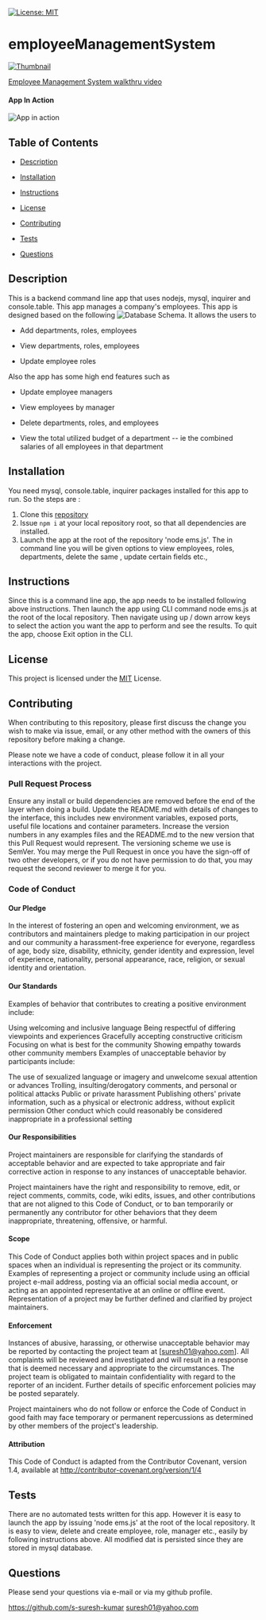 [![License: MIT](https://img.shields.io/badge/License-MIT-yellow.svg)](https://opensource.org/licenses/MIT)

# employeeManagementSystem

[![Thumbnail](assets/images/ems-thumbnail.JPG)](https://github.com/s-suresh-kumar/employeeManagementSystem)

[Employee Management System walkthru video](https://youtu.be/KULWAx7tqAo)

#### App In Action

![App in action](assets/images/emsCompressedVideo.gif)

## Table of Contents

- [Description](#Description)

- [Installation](#Installation)

- [Instructions](#Instructions)

- [License](#License)

- [Contributing](#Contributing)

- [Tests](#Tests)

- [Questions](#Questions)

## Description

This is a backend command line app that uses nodejs, mysql, inquirer and console.table. This app manages a company's employees. This app is designed based on the following ![Database Schema](assets/images/schema.png). It allows the users to

- Add departments, roles, employees

- View departments, roles, employees

- Update employee roles

Also the app has some high end features such as

- Update employee managers

- View employees by manager

- Delete departments, roles, and employees

- View the total utilized budget of a department -- ie the combined salaries of all employees in that department

## Installation

You need mysql, console.table, inquirer packages installed for this app to run. So the steps are :

1. Clone this [repository](https://github.com/s-suresh-kumar/employeeManagementSystem)
2. Issue `npm i` at your local repository root, so that all dependencies are installed.
3. Launch the app at the root of the repository 'node ems.js'. The in command line you will be given options to view employees, roles, departments, delete the same , update certain fields etc.,

## Instructions

Since this is a command line app, the app needs to be installed following above instructions. Then launch the app using CLI command node ems.js at the root of the local repository. Then navigate using up / down arrow keys to select the action you want the app to perform and see the results. To quit the app, choose Exit option in the CLI.

## License

This project is licensed under the [MIT](https://opensource.org/licenses/MIT) License.

## Contributing

When contributing to this repository, please first discuss the change you wish to make via issue, email, or any other method with the owners of this repository before making a change.

Please note we have a code of conduct, please follow it in all your interactions with the project.

### Pull Request Process

Ensure any install or build dependencies are removed before the end of the layer when doing a build.
Update the README.md with details of changes to the interface, this includes new environment variables, exposed ports, useful file locations and container parameters.
Increase the version numbers in any examples files and the README.md to the new version that this Pull Request would represent. The versioning scheme we use is SemVer.
You may merge the Pull Request in once you have the sign-off of two other developers, or if you do not have permission to do that, you may request the second reviewer to merge it for you.

### Code of Conduct

#### Our Pledge

In the interest of fostering an open and welcoming environment, we as contributors and maintainers pledge to making participation in our project and our community a harassment-free experience for everyone, regardless of age, body size, disability, ethnicity, gender identity and expression, level of experience, nationality, personal appearance, race, religion, or sexual identity and orientation.

#### Our Standards

Examples of behavior that contributes to creating a positive environment include:

Using welcoming and inclusive language
Being respectful of differing viewpoints and experiences
Gracefully accepting constructive criticism
Focusing on what is best for the community
Showing empathy towards other community members
Examples of unacceptable behavior by participants include:

The use of sexualized language or imagery and unwelcome sexual attention or advances
Trolling, insulting/derogatory comments, and personal or political attacks
Public or private harassment
Publishing others' private information, such as a physical or electronic address, without explicit permission
Other conduct which could reasonably be considered inappropriate in a professional setting

#### Our Responsibilities

Project maintainers are responsible for clarifying the standards of acceptable behavior and are expected to take appropriate and fair corrective action in response to any instances of unacceptable behavior.

Project maintainers have the right and responsibility to remove, edit, or reject comments, commits, code, wiki edits, issues, and other contributions that are not aligned to this Code of Conduct, or to ban temporarily or permanently any contributor for other behaviors that they deem inappropriate, threatening, offensive, or harmful.

#### Scope

This Code of Conduct applies both within project spaces and in public spaces when an individual is representing the project or its community. Examples of representing a project or community include using an official project e-mail address, posting via an official social media account, or acting as an appointed representative at an online or offline event. Representation of a project may be further defined and clarified by project maintainers.

#### Enforcement

Instances of abusive, harassing, or otherwise unacceptable behavior may be reported by contacting the project team at [suresh01@yahoo.com]. All complaints will be reviewed and investigated and will result in a response that is deemed necessary and appropriate to the circumstances. The project team is obligated to maintain confidentiality with regard to the reporter of an incident. Further details of specific enforcement policies may be posted separately.

Project maintainers who do not follow or enforce the Code of Conduct in good faith may face temporary or permanent repercussions as determined by other members of the project's leadership.

#### Attribution

This Code of Conduct is adapted from the Contributor Covenant, version 1.4, available at http://contributor-covenant.org/version/1/4

## Tests

There are no automated tests written for this app. However it is easy to launch the app by issuing 'node ems.js' at the root of the local repository. It is easy to view, delete and create employee, role, manager etc., easily by following instructions above. All modified dat is persisted since they are stored in mysql database.

## Questions

Please send your questions via e-mail or via my github profile.

https://github.com/s-suresh-kumar
suresh01@yahoo.com
